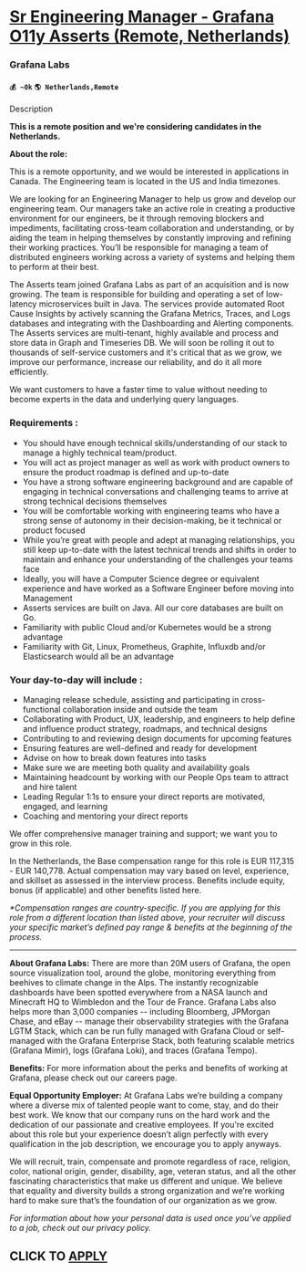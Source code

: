 # [Sr Engineering Manager - Grafana O11y Asserts (Remote, Netherlands)](https://www.remotewlb.com/apply/sr-engineering-manager-grafana-o11y-asserts-remote-netherlands)  
### Grafana Labs  
#### `💰 ~0k` `🌎 Netherlands,Remote`  

Description

**This is a remote position and we're considering candidates in the Netherlands.**

**About the role:**

This is a remote opportunity, and we would be interested in applications in Canada. The Engineering team is located in the US and India timezones.

We are looking for an Engineering Manager to help us grow and develop our engineering team. Our managers take an active role in creating a productive environment for our engineers, be it through removing blockers and impediments, facilitating cross-team collaboration and understanding, or by aiding the team in helping themselves by constantly improving and refining their working practices. You’ll be responsible for managing a team of distributed engineers working across a variety of systems and helping them to perform at their best.

The Asserts team joined Grafana Labs as part of an acquisition and is now growing. The team is responsible for building and operating a set of low-latency microservices built in Java. The services provide automated Root Cause Insights by actively scanning the Grafana Metrics, Traces, and Logs databases and integrating with the Dashboarding and Alerting components. The Asserts services are multi-tenant, highly available and process and store data in Graph and Timeseries DB. We will soon be rolling it out to thousands of self-service customers and it's critical that as we grow, we improve our performance, increase our reliability, and do it all more efficiently.

We want customers to have a faster time to value without needing to become experts in the data and underlying query languages.

### **Requirements** :

  * You should have enough technical skills/understanding of our stack to manage a highly technical team/product.
  * You will act as project manager as well as work with product owners to ensure the product roadmap is defined and up-to-date
  * You have a strong software engineering background and are capable of engaging in technical conversations and challenging teams to arrive at strong technical decisions themselves
  * You will be comfortable working with engineering teams who have a strong sense of autonomy in their decision-making, be it technical or product focused
  * While you’re great with people and adept at managing relationships, you still keep up-to-date with the latest technical trends and shifts in order to maintain and enhance your understanding of the challenges your teams face
  * Ideally, you will have a Computer Science degree or equivalent experience and have worked as a Software Engineer before moving into Management
  * Asserts services are built on Java. All our core databases are built on Go.
  * Familiarity with public Cloud and/or Kubernetes would be a strong advantage
  * Familiarity with Git, Linux, Prometheus, Graphite, Influxdb and/or Elasticsearch would all be an advantage

### **Your day-to-day will include** :

  * Managing release schedule, assisting and participating in cross-functional collaboration inside and outside the team
  * Collaborating with Product, UX, leadership, and engineers to help define and influence product strategy, roadmaps, and technical designs
  * Contributing to and reviewing design documents for upcoming features
  * Ensuring features are well-defined and ready for development
  * Advise on how to break down features into tasks 
  * Make sure we are meeting both quality and availability goals 
  * Maintaining headcount by working with our People Ops team to attract and hire talent
  * Leading Regular 1:1s to ensure your direct reports are motivated, engaged, and learning
  * Coaching and mentoring your direct reports

We offer comprehensive manager training and support; we want you to grow in this role.

In the Netherlands, the Base compensation range for this role is EUR 117,315 \- EUR 140,778. Actual compensation may vary based on level, experience, and skillset as assessed in the interview process. Benefits include equity, bonus (if applicable) and other benefits listed here.

_*Compensation ranges are country-specific. If you are applying for this role from a different location than listed above, your recruiter will discuss your specific market’s defined pay range & benefits at the beginning of the process._

* * *

**About Grafana Labs:** There are more than 20M users of Grafana, the open source visualization tool, around the globe, monitoring everything from beehives to climate change in the Alps. The instantly recognizable dashboards have been spotted everywhere from a NASA launch and Minecraft HQ to Wimbledon and the Tour de France. Grafana Labs also helps more than 3,000 companies -- including Bloomberg, JPMorgan Chase, and eBay -- manage their observability strategies with the Grafana LGTM Stack, which can be run fully managed with Grafana Cloud or self-managed with the Grafana Enterprise Stack, both featuring scalable metrics (Grafana Mimir), logs (Grafana Loki), and traces (Grafana Tempo).

**Benefits:** For more information about the perks and benefits of working at Grafana, please check out our careers page.

**Equal Opportunity Employer:** At Grafana Labs we’re building a company where a diverse mix of talented people want to come, stay, and do their best work. We know that our company runs on the hard work and the dedication of our passionate and creative employees. If you're excited about this role but your experience doesn’t align perfectly with every qualification in the job description, we encourage you to apply anyways.

We will recruit, train, compensate and promote regardless of race, religion, color, national origin, gender, disability, age, veteran status, and all the other fascinating characteristics that make us different and unique. We believe that equality and diversity builds a strong organization and we’re working hard to make sure that’s the foundation of our organization as we grow.

_For information about how your personal data is used once you’ve applied to a job, check out our privacy policy._

  
## CLICK TO [APPLY](https://www.remotewlb.com/apply/sr-engineering-manager-grafana-o11y-asserts-remote-netherlands)

